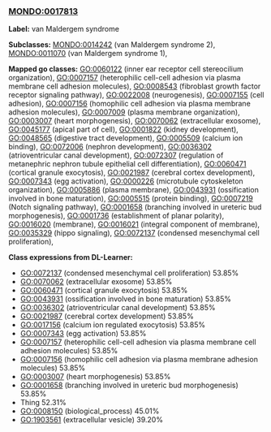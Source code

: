 
### [MONDO:0017813](http://purl.obolibrary.org/obo/MONDO_0017813)
**Label:** van Maldergem syndrome

**Subclasses:** [MONDO:0014242](http://purl.obolibrary.org/obo/MONDO_0014242) (van Maldergem syndrome 2), [MONDO:0011070](http://purl.obolibrary.org/obo/MONDO_0011070) (van Maldergem syndrome 1), 

**Mapped go classes:** [GO:0060122](http://purl.obolibrary.org/obo/GO_0060122) (inner ear receptor cell stereocilium organization), [GO:0007157](http://purl.obolibrary.org/obo/GO_0007157) (heterophilic cell-cell adhesion via plasma membrane cell adhesion molecules), [GO:0008543](http://purl.obolibrary.org/obo/GO_0008543) (fibroblast growth factor receptor signaling pathway), [GO:0022008](http://purl.obolibrary.org/obo/GO_0022008) (neurogenesis), [GO:0007155](http://purl.obolibrary.org/obo/GO_0007155) (cell adhesion), [GO:0007156](http://purl.obolibrary.org/obo/GO_0007156) (homophilic cell adhesion via plasma membrane adhesion molecules), [GO:0007009](http://purl.obolibrary.org/obo/GO_0007009) (plasma membrane organization), [GO:0003007](http://purl.obolibrary.org/obo/GO_0003007) (heart morphogenesis), [GO:0070062](http://purl.obolibrary.org/obo/GO_0070062) (extracellular exosome), [GO:0045177](http://purl.obolibrary.org/obo/GO_0045177) (apical part of cell), [GO:0001822](http://purl.obolibrary.org/obo/GO_0001822) (kidney development), [GO:0048565](http://purl.obolibrary.org/obo/GO_0048565) (digestive tract development), [GO:0005509](http://purl.obolibrary.org/obo/GO_0005509) (calcium ion binding), [GO:0072006](http://purl.obolibrary.org/obo/GO_0072006) (nephron development), [GO:0036302](http://purl.obolibrary.org/obo/GO_0036302) (atrioventricular canal development), [GO:0072307](http://purl.obolibrary.org/obo/GO_0072307) (regulation of metanephric nephron tubule epithelial cell differentiation), [GO:0060471](http://purl.obolibrary.org/obo/GO_0060471) (cortical granule exocytosis), [GO:0021987](http://purl.obolibrary.org/obo/GO_0021987) (cerebral cortex development), [GO:0007343](http://purl.obolibrary.org/obo/GO_0007343) (egg activation), [GO:0000226](http://purl.obolibrary.org/obo/GO_0000226) (microtubule cytoskeleton organization), [GO:0005886](http://purl.obolibrary.org/obo/GO_0005886) (plasma membrane), [GO:0043931](http://purl.obolibrary.org/obo/GO_0043931) (ossification involved in bone maturation), [GO:0005515](http://purl.obolibrary.org/obo/GO_0005515) (protein binding), [GO:0007219](http://purl.obolibrary.org/obo/GO_0007219) (Notch signaling pathway), [GO:0001658](http://purl.obolibrary.org/obo/GO_0001658) (branching involved in ureteric bud morphogenesis), [GO:0001736](http://purl.obolibrary.org/obo/GO_0001736) (establishment of planar polarity), [GO:0016020](http://purl.obolibrary.org/obo/GO_0016020) (membrane), [GO:0016021](http://purl.obolibrary.org/obo/GO_0016021) (integral component of membrane), [GO:0035329](http://purl.obolibrary.org/obo/GO_0035329) (hippo signaling), [GO:0072137](http://purl.obolibrary.org/obo/GO_0072137) (condensed mesenchymal cell proliferation), 

**Class expressions from DL-Learner:**

- [GO:0072137](http://purl.obolibrary.org/obo/GO_0072137) (condensed mesenchymal cell proliferation) 53.85%
- [GO:0070062](http://purl.obolibrary.org/obo/GO_0070062) (extracellular exosome) 53.85%
- [GO:0060471](http://purl.obolibrary.org/obo/GO_0060471) (cortical granule exocytosis) 53.85%
- [GO:0043931](http://purl.obolibrary.org/obo/GO_0043931) (ossification involved in bone maturation) 53.85%
- [GO:0036302](http://purl.obolibrary.org/obo/GO_0036302) (atrioventricular canal development) 53.85%
- [GO:0021987](http://purl.obolibrary.org/obo/GO_0021987) (cerebral cortex development) 53.85%
- [GO:0017156](http://purl.obolibrary.org/obo/GO_0017156) (calcium ion regulated exocytosis) 53.85%
- [GO:0007343](http://purl.obolibrary.org/obo/GO_0007343) (egg activation) 53.85%
- [GO:0007157](http://purl.obolibrary.org/obo/GO_0007157) (heterophilic cell-cell adhesion via plasma membrane cell adhesion molecules) 53.85%
- [GO:0007156](http://purl.obolibrary.org/obo/GO_0007156) (homophilic cell adhesion via plasma membrane adhesion molecules) 53.85%
- [GO:0003007](http://purl.obolibrary.org/obo/GO_0003007) (heart morphogenesis) 53.85%
- [GO:0001658](http://purl.obolibrary.org/obo/GO_0001658) (branching involved in ureteric bud morphogenesis) 53.85%
- Thing 52.31%
- [GO:0008150](http://purl.obolibrary.org/obo/GO_0008150) (biological_process) 45.01%
- [GO:1903561](http://purl.obolibrary.org/obo/GO_1903561) (extracellular vesicle) 39.20%


